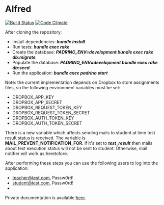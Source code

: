 Alfred
======

[![Build Status](https://travis-ci.org/fiuba/alfred.png?branch=develop)](https://travis-ci.org/fiuba/alfred)
[![Code Climate](https://codeclimate.com/github/fiuba/alfred.png)](https://codeclimate.com/github/fiuba/alfred)

After cloning the repository:

* Install dependencies: **_bundle install_**
* Run tests: **_bundle exec rake_**
* Create the database: **_PADRINO_ENV=development bundle exec rake db:migrate_**
* Populate the database: **_PADRINO_ENV=development bundle exec rake db:seed_**
* Run the application: **_bundle exec padrino start_**

Note: the current implementation depends on Dropbox to store assignments files, so the following environment variables must be set:
* DROPBOX_APP_KEY
* DROPBOX_APP_SECRET
* DROPBOX_REQUEST_TOKEN_KEY
* DROPBOX_REQUEST_TOKEN_SECRET
* DROPBOX_AUTH_TOKEN_KEY
* DROPBOX_AUTH_TOKEN_SECRET

There is a new variable which affects sending mails to student at time test result status is received.  The variable is **MAIL_PREVENT_NOTIFICATION_FOR**.  If it's set to ***test_result*** then mails about test execution status will not be sent to student. Otherwise, mail notifier will work as heretofore.

After performing these steps you can use the following users to log into the application:

* teacher@test.com, Passw0rd!
* student@test.com, Passw0rd!
*

Private documentation is available [here](https://drive.google.com/folderview?id=0BwxS5GYrNYTqcjkzUUVxMk1ia2c&usp=sharing).
